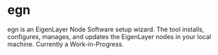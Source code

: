 # egn

egn is an EigenLayer Node Software setup wizard. The tool installs, configures, manages, and updates the EigenLayer nodes in your local machine. Currently a Work-in-Progress.
